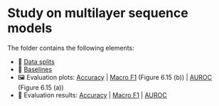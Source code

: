# Study on multilayer sequence models
The folder contains the following elements:
 * 📂 [Data splits](Splits)
 * 📜 [Baselines](clip4-mc-baselines.txt)
 * 🖼 Evaluation plots: [Accuracy](clip4-mc-evaluation-accuracy.pdf) | [Macro F1](clip4-mc-evaluation-f1score.pdf) (Figure 6.15 (b)) | [AUROC](clip4-mc-evaluation-rocauc.pdf) (Figure 6.15 (a))
 * 📜 Evaluation results: [Accuracy](clip4-mc-evaluation-accuracy.txt) | [Macro F1](clip4-mc-evaluation-f1score.txt) | [AUROC](clip4-mc-evaluation-rocauc.txt)
